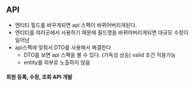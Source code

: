 
## API
* 엔티티 필드를 바꾸게되면 api 스펙이 바뀌어버리게된다.
* 엔티티를 여러곳에서 사용하기 때문에 필드명을 바뀌어버리게되면 대규모 수정이 일어남
* api스펙에 맞춰서 DTO를 사용해서 해결한다
  * DTO를 보면 api 스펙을 볼 수 있다. (가독성 상승) valid 조건 적용가능
  * entity를 외부로 노출하지 않음

#### 회원 등록, 수정, 조회 API 개발

